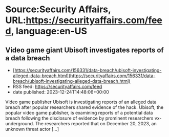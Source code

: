 # Source:Security Affairs, URL:https://securityaffairs.com/feed, language:en-US

## Video game giant Ubisoft investigates reports of a data breach
 - [https://securityaffairs.com/156331/data-breach/ubisoft-investigating-alleged-data-breach.html](https://securityaffairs.com/156331/data-breach/ubisoft-investigating-alleged-data-breach.html)
 - RSS feed: https://securityaffairs.com/feed
 - date published: 2023-12-24T14:48:06+00:00

Video game publisher Ubisoft is investigating reports of an alleged data breach after popular researchers shared evidence of the hack. Ubisoft, the popular video game publisher, is examining reports of a potential data breach following the disclosure of evidence by prominent researchers vx-underground. The researchers reported that on December 20, 2023, an unknown threat actor [&#8230;]


